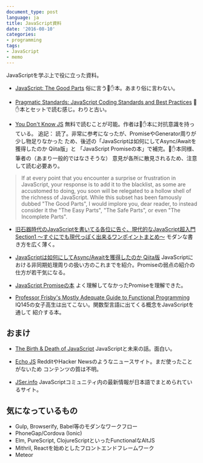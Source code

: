 ```yaml
---
document_type: post
language: ja
title: JavaScript資料
date: '2016-08-10'
categories:
- programming
tags:
- JavaScript
- memo
---
```


JavaScriptを学ぶ上で役に立った資料。

<!-- more -->

- [JavaScript: The Good Parts](http://shop.oreilly.com/product/9780596517748.do)
俗に言う👊✋本。あまり俗に言わない。

- [Pragmatic Standards: JavaScript Coding Standards and Best Practices](https://github.com/stevekwan/best-practices/blob/master/javascript/best-practices.md)
👊✋本とセットで読む感じ。わりと古い。

- [You Don't Know JS](https://github.com/getify/You-Dont-Know-JS)
無料で読むことが可能。作者は👊✋本に対抗意識を持っている。
追記： 読了。非常に参考になったが、PromiseやGenerator周りが少し物足りなかった
ため、後述の「JavaScriptは如何にしてAsync/Awaitを獲得したのか Qiita版」と
「JavaScript Promiseの本」で補完。👊✋本同様、筆者の（あまり一般的ではなさそうな）
意見が各所に散見されるため、注意して読む必要あり。

> If at every point that you encounter a surprise or frustration in JavaScript,
> your response is to add it to the blacklist, as some are accustomed to doing,
> you soon will be relegated to a hollow shell of the richness of JavaScript.
> While this subset has been famously dubbed "The Good Parts", I would implore
> you, dear reader, to instead consider it the "The Easy Parts",
> "The Safe Parts", or even "The Incomplete Parts".

- [旧石器時代のJavaScriptを書いてる各位に告ぐ、現代的なJavaScript超入門 Section1 ～すぐにでも現代っぽく出来るワンポイントまとめ～](http://qiita.com/gaogao_9/items/ec2b867d6941173fd0b1)
モダンな書き方を広く薄く。

- [JavaScriptは如何にしてAsync/Awaitを獲得したのか Qiita版](http://qiita.com/gaogao_9/items/5417d01b4641357900c7)
JavaScriptにおける非同期処理周りの扱い方のこれまでを紹介。Promiseの弱点の紹介の
仕方が若干気になる。

- [JavaScript Promiseの本](https://azu.github.io/promises-book/)
よく理解してなかったPromiseを理解できた。

- [Professor Frisby's Mostly Adequate Guide to Functional Programming](https://drboolean.gitbooks.io/mostly-adequate-guide/content/)
IQ145の女子高生は出てこない。関数型言語に出てくる概念をJavaScriptを通して
紹介する本。

## おまけ

- [The Birth & Death of JavaScript](https://www.destroyallsoftware.com/talks/the-birth-and-death-of-javascript)
JavaScriptと未来の話。面白い。

- [Echo JS](http://www.echojs.com/)
RedditやHacker Newsのようなニュースサイト。まだ使ったことがないため
コンテンツの質は不明。

- [JSer.info](http://jser.info/)
JavaScriptコミュニティ内の最新情報が日本語でまとめられているサイト。

## 気になっているもの

- Gulp, Browserify, Babel等のモダンなワークフロー
- PhoneGap/Cordova (Ionic)
- Elm, PureScript, ClojureScriptといったFunctionalなAltJS
- Mithril, Reactを始めとしたフロントエンドフレームワーク
- Meteor

